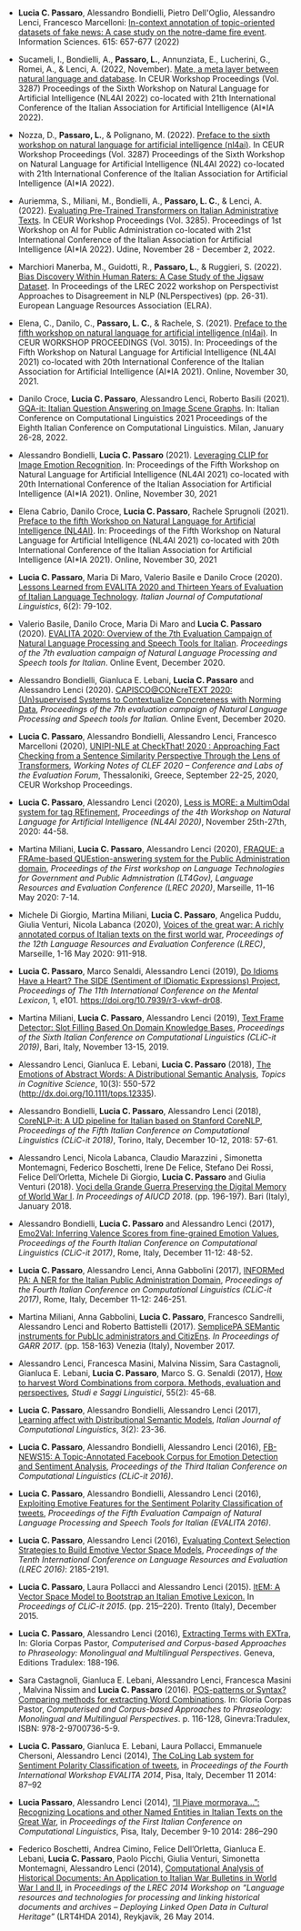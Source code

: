 # 


* **Lucia C. Passaro**, Alessandro Bondielli, Pietro Dell'Oglio, Alessandro Lenci, Francesco Marcelloni:
[In-context annotation of topic-oriented datasets of fake news: A case study on the notre-dame fire event](https://www.sciencedirect.com/science/article/pii/S0020025522008167). Information Sciences. 615: 657-677 (2022)

* Sucameli, I., Bondielli, A., **Passaro, L.**, Annunziata, E., Lucherini, G., Romei, A., & Lenci, A. (2022, November). [Mate, a meta layer between natural language and database](https://ceur-ws.org/Vol-3287/paper15.pdf).  In CEUR Workshop Proceedings (Vol. 3287) Proceedings of the Sixth Workshop on Natural Language for Artificial Intelligence (NL4AI 2022) co-located with 21th International Conference of the Italian Association for Artificial Intelligence (AI\*IA 2022).

* Nozza, D., **Passaro, L.**, & Polignano, M. (2022). [Preface to the sixth workshop on natural language for artificial intelligence (nl4ai)](https://ceur-ws.org/Vol-3287/xpreface.pdf). In CEUR Workshop Proceedings (Vol. 3287) Proceedings of the Sixth Workshop on Natural Language for Artificial Intelligence (NL4AI 2022) co-located with 21th International Conference of the Italian Association for Artificial Intelligence (AI\*IA 2022).

* Auriemma, S., Miliani, M., Bondielli, A., **Passaro, L. C.**, & Lenci, A. (2022). [Evaluating Pre-Trained Transformers on Italian Administrative Texts](https://ceur-ws.org/Vol-3285/paper4.pdf). In CEUR Workshop Proceedings (Vol. 3285). Proceedings of 1st Workshop on AI for Public Administration co-located with 21st International Conference of the Italian Association for Artificial Intelligence (AI\*IA 2022). Udine, November 28 - December 2, 2022.

* Marchiori Manerba, M., Guidotti, R., **Passaro, L.**, & Ruggieri, S. (2022). [Bias Discovery Within Human Raters: A Case Study of the Jigsaw Dataset](https://aclanthology.org/2022.nlperspectives-1.4.pdf). In Proceedings of the LREC 2022 workshop on Perspectivist Approaches to Disagreement in NLP (NLPerspectives) (pp. 26-31). European Language Resources Association (ELRA).

* Elena, C., Danilo, C., **Passaro, L. C.**, & Rachele, S. (2021). [Preface to the fifth workshop on natural language for artificial intelligence (nl4ai)](https://ceur-ws.org/Vol-3015/xpreface.pdf). In CEUR WORKSHOP PROCEEDINGS (Vol. 3015). In: Proceedings of the Fifth Workshop on Natural Language for Artificial Intelligence (NL4AI 2021) co-located with 20th International Conference of the Italian Association for Artificial Intelligence (AI\*IA 2021). Online, November 30, 2021.

* Danilo Croce, **Lucia C. Passaro**, Alessandro Lenci, Roberto Basili (2021). [GQA-it: Italian Question Answering on Image Scene Graphs](http://ceur-ws.org/Vol-3033/paper42.pdf). In: Italian Conference on Computational Linguistics 2021 Proceedings of the Eighth Italian Conference on Computational Linguistics. Milan, January 26-28, 2022.

* Alessandro Bondielli, **Lucia C. Passaro** (2021). [Leveraging CLIP for Image Emotion Recognition](http://ceur-ws.org/Vol-3015/paper172.pdf). In: Proceedings of the Fifth Workshop on Natural Language for Artificial Intelligence (NL4AI 2021) co-located with 20th International Conference of the Italian Association for Artificial Intelligence (AI\*IA 2021). Online, November 30, 2021

* Elena Cabrio, Danilo Croce, **Lucia C. Passaro**, Rachele Sprugnoli (2021). [Preface to the fifth Workshop on Natural Language for Artificial Intelligence (NL4AI)](http://ceur-ws.org/Vol-3015/xpreface.pdf). In: Proceedings of the Fifth Workshop on Natural Language for Artificial Intelligence (NL4AI 2021) co-located with 20th International Conference of the Italian Association for Artificial Intelligence (AI\*IA 2021). Online, November 30, 2021

* **Lucia C. Passaro**, Maria Di Maro, Valerio Basile e Danilo Croce (2020). [Lessons Learned from EVALITA 2020 and Thirteen Years of Evaluation of Italian Language Technology](https://journals.openedition.org/ijcol/740). *Italian Journal of Computational Linguistics*, 6(2): 79-102.

* Valerio Basile, Danilo Croce, Maria Di Maro and **Lucia C. Passaro** (2020). [EVALITA 2020: Overview of the 7th Evaluation Campaign of Natural Language Processing and Speech Tools for Italian](http://ceur-ws.org/Vol-2765/overview.pdf). *Proceedings of the 7th evaluation campaign of Natural Language Processing and Speech tools for Italian*. Online Event, December 2020.

* Alessandro Bondielli, Gianluca E. Lebani, **Lucia C. Passaro** and Alessandro Lenci (2020). [CAPISCO@CONcreTEXT 2020: (Un)supervised Systems to Contextualize Concreteness with Norming Data](http://ceur-ws.org/Vol-2765/paper123.pdf), *Proceedings of the 7th evaluation campaign of Natural Language Processing and Speech tools for Italian.* Online Event, December 2020.

* **Lucia C. Passaro**, Alessandro Bondielli, Alessandro Lenci, Francesco Marcelloni (2020), [UNIPI-NLE at CheckThat! 2020 : Approaching Fact Checking from a Sentence Similarity Perspective Through the Lens of Transformers](http://ceur-ws.org/Vol-2696/paper_169.pdf), *Working Notes of CLEF 2020 – Conference and Labs of the Evaluation Forum*, Thessaloniki, Greece, September 22-25, 2020, CEUR Workshop Proceedings.

* **Lucia C. Passaro**, Alessandro Lenci (2020), [Less is MORE: a MultimOdal system for tag REfinement](http://ceur-ws.org/Vol-2735/paper32.pdf), *Proceedings of the 4th Workshop on Natural Language for Artificial Intelligence (NL4AI 2020)*, November 25th-27th, 2020: 44-58.

* Martina Miliani, **Lucia C. Passaro**, Alessandro Lenci (2020), [FRAQUE: a FRAme-based QUEstion-answering system for the Public Administration domain](https://aclanthology.org/2020.lt4gov-1.2/), *Proceedings of the First workshop on Language Technologies for Government and Public Admnistration (LT4Gov), Language Resources and Evaluation Conference (LREC 2020)*, Marseille, 11–16 May 2020: 7-14.

* Michele Di Giorgio, Martina Miliani, **Lucia C. Passaro**, Angelica Puddu, Giulia Venturi, Nicola Labanca (2020), [Voices of the great war: A richly annotated corpus of Italian texts on the first world war](https://aclanthology.org/2020.lrec-1.114/), *Proceedings of the 12th Language Resources and Evaluation Conference (LREC)*, Marseille, 1-16 May 2020: 911-918.

* **Lucia C. Passaro**, Marco Senaldi, Alessandro Lenci (2019), [Do Idioms Have a Heart? The SIDE (Sentiment of IDiomatic Expressions) Project](https://era.library.ualberta.ca/items/8334d623-7b40-4689-9a56-81f153fd63cc), *Proceedings of The 11th International Conference on the Mental Lexicon*, 1, e101. https://doi.org/10.7939/r3-vkwf-dr08.

* Martina Miliani, **Lucia C. Passaro**, Alessandro Lenci (2019), [Text Frame Detector: Slot Filling Based On Domain Knowledge Bases](http://ceur-ws.org/Vol-2481/paper50.pdf), *Proceedings of the Sixth Italian Conference on Computational Linguistics (CLiC-it 2019)*, Bari, Italy, November 13-15, 2019.

* Alessandro Lenci, Gianluca E. Lebani, **Lucia C. Passaro** (2018), [The Emotions of Abstract Words: A Distributional Semantic Analysis](https://onlinelibrary.wiley.com/doi/full/10.1111/tops.12335), *Topics in Cognitive Science*, 10(3): 550-572 (http://dx.doi.org/10.1111/tops.12335).

* Alessandro Bondielli, **Lucia C. Passaro**, Alessandro Lenci (2018), [CoreNLP-it: A UD pipeline for Italian based on Stanford CoreNLP](http://ceur-ws.org/Vol-2253/paper24.pdf), *Proceedings of the Fifth Italian Conference on Computational Linguistics (CLiC-it 2018)*, Torino, Italy, December 10-12, 2018: 57-61.

* Alessandro Lenci, Nicola Labanca, Claudio Marazzini , Simonetta Montemagni, Federico Boschetti, Irene De Felice, Stefano Dei Rossi, Felice Dell’Orletta, Michele Di Giorgio, **Lucia C. Passaro** and Giulia Venturi (2018). [Voci della Grande Guerra Preserving the Digital Memory of World War I](http://amsacta.unibo.it/5997/1/AIUCD-2018-BoA-rev.pdf). *In Proceedings of AIUCD 2018*. (pp. 196-197). Bari (Italy), January 2018.

* Alessandro Bondielli, **Lucia C. Passaro** and Alessandro Lenci (2017), [Emo2Val: Inferring Valence Scores from fine-grained Emotion Values](http://ceur-ws.org/Vol-2006/paper053.pdf), *Proceedings of the Fourth Italian Conference on Computational Linguistics (CLiC-it 2017)*, Rome, Italy, December 11-12: 48-52.

* **Lucia C. Passaro**, Alessandro Lenci, Anna Gabbolini (2017), [INFORMed PA: A NER for the Italian Public Administration Domain](http://ceur-ws.org/Vol-2006/paper048.pdf), *Proceedings of the Fourth Italian Conference on Computational Linguistics (CLiC-it 2017)*, Rome, Italy, December 11-12: 246-251.

* Martina Miliani, Anna Gabbolini, **Lucia C. Passaro**, Francesco Sandrelli, Alessandro Lenci and Roberto Battistelli (2017). [SemplicePA SEMantic instruments for PubLIc administrators and CitizEns](https://www.garr.it/en/docs/4030-conferenza-2017-selected-papers-30-miliani). *In Proceedings of GARR 2017*. (pp. 158-163) Venezia (Italy), November 2017.

* Alessandro Lenci, Francesca Masini, Malvina Nissim, Sara Castagnoli, Gianluca E. Lebani, **Lucia C. Passaro**, Marco S. G. Senaldi (2017), [How to harvest Word Combinations from corpora. Methods, evaluation and perspectives](https://www.studiesaggilinguistici.it/index.php/ssl/article/view/212), *Studi e Saggi Linguistici*, 55(2): 45-68.

* **Lucia C. Passaro**, Alessandro Bondielli, Alessandro Lenci (2017), [Learning affect with Distributional Semantic Models](https://journals.openedition.org/ijcol/550), *Italian Journal of Computational Linguistics*, 3(2): 23-36.
 
* **Lucia C. Passaro**, Alessandro Bondielli, Alessandro Lenci (2016), [FB-NEWS15: A Topic-Annotated Facebook Corpus for Emotion Detection and Sentiment Analysis](https://pdfs.semanticscholar.org/0a30/ba4e14b4d2230921ae8d99acfca3c5d54240.pdf), *Proceedings of the Third Italian Conference on Computational Linguistics (CLiC-it 2016)*.

* **Lucia C. Passaro**, Alessandro Bondielli, Alessandro Lenci (2016), [Exploiting Emotive Features for the Sentiment Polarity Classification of tweets](http://ceur-ws.org/Vol-1749/paper_036.pdf), *Proceedings of the Fifth Evaluation Campaign of Natural Language Processing and Speech Tools for Italian (EVALITA 2016)*.

* **Lucia C. Passaro**, Alessandro Lenci (2016), [Evaluating Context Selection Strategies to Build Emotive Vector Space Models](https://aclanthology.org/L16-1347.pdf), *Proceedings of the Tenth International Conference on Language Resources and Evaluation (LREC 2016)*: 2185-2191.

* **Lucia C. Passaro**, Laura Pollacci and Alessandro Lenci (2015). [ItEM: A Vector Space Model to Bootstrap an Italian Emotive Lexicon.](https://arpi.unipi.it/retrieve/handle/11568/766226/80602/clic-2015-2.pdf) In *Proceedings of CLiC-it 2015*. (pp. 215–220). Trento (Italy), December 2015.

* **Lucia C. Passaro**, Alessandro Lenci (2016), [Extracting Terms with EXTra](https://colinglab.humnet.unipi.it/wp-content/uploads/2012/12/Europhras2015-EXTra.pdf), In: Gloria Corpas Pastor, *Computerised and Corpus-based Approaches to Phraseology: Monolingual and Multilingual Perspectives*. Geneva, Editions Tradulex: 188-196.

* Sara Castagnoli, Gianluca E. Lebani, Alessandro Lenci, Francesca Masini , Malvina Nissim and **Lucia C. Passaro** (2016). [POS-patterns or Syntax? Comparing methods for extracting Word Combinations](https://colinglab.humnet.unipi.it/wp-content/uploads/2012/12/Europhras2015-CombiNet.pdf). In: Gloria Corpas Pastor, *Computerised and Corpus-based Approaches to Phraseology: Monolingual and Multilingual Perspectives*. p. 116-128, Ginevra:Tradulex, ISBN: 978-2-9700736-5-9.

* **Lucia C. Passaro**, Gianluca E. Lebani, Laura Pollacci, Emmanuele Chersoni, Alessandro Lenci (2014), [The CoLing Lab system for Sentiment Polarity Classification of tweets](https://colinglab.humnet.unipi.it/wp-content/uploads/2014/12/CoLingLab_SentiPolC14.pdf), in *Proceedings of the Fourth International Workshop EVALITA 2014*, Pisa, Italy, December 11 2014: 87–92

* **Lucia Passaro**, Alessandro Lenci (2014), [“Il Piave mormorava…”: Recognizing Locations and other Named Entities in Italian Texts on the Great War](http://eprints.adm.unipi.it/2334/1/Il_Piave_mormorava.pdf), in *Proceedings of the First Italian Conference on Computational Linguistics*, Pisa, Italy, December 9-10 2014: 286–290

* Federico Boschetti, Andrea Cimino, Felice Dell’Orletta, Gianluca E. Lebani, **Lucia C. Passaro**, Paolo Picchi, Giulia Venturi, Simonetta Montemagni, Alessandro Lenci (2014), [Computational Analysis of Historical Documents: An Application to Italian War Bulletins in World War I and II](http://www.lrec-conf.org/proceedings/lrec2014/workshops/LREC2014Workshop-LRT4HDA%20Proceedings.pdf), in *Proceedings of the LREC 2014 Workshop on “Language resources and technologies for processing and linking historical documents and archives – Deploying Linked Open Data in Cultural Heritage”* (LRT4HDA 2014), Reykjavik, 26 May 2014.

